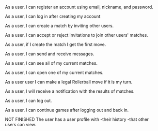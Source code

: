 As a user, I can register an account using email, nickname, and password.

As a user, I can log in after creating my account

As a user, I can create a match by inviting other users.

As a user, I can accept or reject invitations to join other users' matches.

As a user, if I create the match I get the first move.

As a user, I can send and receive messages.

As a user, I can see all of my current matches.

As a user, I can open one of my current matches.

As a user user I can make a legal Rollerball move if it is my turn.

As a user, I will receive a notification with the results of matches.

As a user, I can log out.

As a user, I can continue games after logging out and back in.

NOT FINISHED The user has a user profile with -their history -that other users can view.
